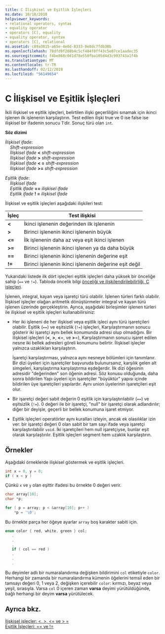 ```yaml
---
title: C İlişkisel ve Eşitlik İşleçleri
ms.date: 10/18/2018
helpviewer_keywords:
- relational operators, syntax
- equality operator
- operators [C], equality
- equality operator, syntax
- operators [C], relational
ms.assetid: c89a3815-a65e-4e0d-8333-0e8dc7fdb30b
ms.openlocfilehash: 78dfd9f208b4c5cf484f0ff43c5e07ce1aadec35
ms.sourcegitcommit: f4be868c0d1d78e550fba105d4d3c993743a1f4b
ms.translationtype: MT
ms.contentlocale: tr-TR
ms.lasthandoff: 02/12/2019
ms.locfileid: "56149654"
---
```

# <a name="c-relational-and-equality-operators"></a>C İlişkisel ve Eşitlik İşleçleri

İkili ilişkisel ve eşitlik işleçleri, belirtilen ilişki geçerliliğini sınamak için ikinci işlenen ilk işlenenin karşılaştırın. Test edilen ilişki true ve 0 ise false ise ilişkisel bir ifadenin sonucu 1'dir. Sonuç türü olan `int`.

**Söz dizimi**

*İlişkisel ifade*:<br/>
&nbsp;&nbsp;&nbsp;&nbsp;*Shift-expression*<br/>
&nbsp;&nbsp;&nbsp;&nbsp;*İlişkisel ifade* **&lt;** *shift-expression*<br/>
&nbsp;&nbsp;&nbsp;&nbsp;*İlişkisel ifade* **>** *shift-expression*<br/>
&nbsp;&nbsp;&nbsp;&nbsp;*İlişkisel ifade* **&lt; =** *shift-expression*<br/>
&nbsp;&nbsp;&nbsp;&nbsp;*İlişkisel ifade* **>=** *shift-expression*<br/>

*Eşitlik ifade*:<br/>
&nbsp;&nbsp;&nbsp;&nbsp;*İlişkisel ifade*<br/>
&nbsp;&nbsp;&nbsp;&nbsp;*Eşitlik ifade* **==** *ilişkisel ifade*<br/>
&nbsp;&nbsp;&nbsp;&nbsp;*Eşitlik ifade* **! =** *ilişkisel ifade*

İlişkisel ve eşitlik işleçleri aşağıdaki ilişkileri test:

|İşleç|Test ilişkisi|
|--------------|-------------------------|
|**&lt;**|İkinci işlenenin değerinden ilk işlenenin|
|**>**|Birinci işlenenin ikinci işlenenin büyük|
|**&lt;=**|İlk işlenenin daha az veya eşit ikinci işlenen|
|**>=**|Birinci işlenenin ikinci işlenen ya da daha büyük|
|**==**|Birinci işlenenin ikinci işlenenin değerine eşit|
|**\!=**|Birinci işlenenin ikinci işlenenin değerine eşit değil|

Yukarıdaki listede ilk dört işleçleri eşitlik işleçleri daha yüksek bir önceliğe sahip (`==` ve `!=`). Tabloda öncelik bilgi [önceliği ve ilişkilendirilebilirliği, C işleçleri](../c-language/precedence-and-order-of-evaluation.md).

İşlenen, integral, kayan veya işaretçi türü olabilir. İşlenen türleri farklı olabilir. İlişkisel işleçler olağan aritmetik dönüştürmeler integral ve kayan türü işlenen üzerinde gerçekleştirin. Ayrıca, aşağıdaki birleşimler işlenen türleri ile ilişkisel ve eşitlik işleçleri kullanabilirsiniz:

- Her iki işleneni de her ilişkisel veya eşitlik işleci aynı türü işaretçileri olabilir. Eşitlik (`==`) ve eşitsizlik (`!=`) işleçleri, Karşılaştırmanın sonucu gösterir iki işaretçi aynı bellek konumunda adresi olup olmadığını. Bir ilişkisel işleçleri (**\<**, **>**, **\<**=, ve **>**=), Karşılaştırmanın sonucu işaret edilen nesne iki bellek adresleri göreli konumunu belirtir. İlişkisel işleçler yalnızca uzaklıkları karşılaştırın.

   İşaretçi karşılaştırması, yalnızca aynı nesneye bölümleri için tanımlanır. Bir dizi üyeleri için işaretçiler başvuruda bulunursanız, karşılık gelen alt simgeleri, karşılaştırma karşılaştırma eşdeğerdir. İlk dizi öğesinin adresidir "değerinden" son öğenin adresi. Söz konusu olduğunda, daha sonra bildirilen Yapı üyeleri için işaretçiler "büyüktür" yapısı içinde bildirilen üye işaretçileri yapılardır. Aynı union üyelerinin işaretçileri eşit olur.

- Bir işaretçi değeri sabit değerin 0 eşitlik için karşılaştırılabilir (`==`) ve eşitsizlik (`!=`). 0 değeri ile bir işaretçi, "null" bir işaretçi olarak adlandırılır; diğer bir deyişle, geçerli bir bellek konumuna işaret etmiyor.

- Eşitlik işleçleri operatörler aynı kuralları izleyin, ancak ek olasılıklar izin ver: bir işaretçi değeri 0 olan sabit bir tam sayı ifade veya işaretçi karşılaştırılabilir `void`. İki işaretçileri hem null işaretçiyse, bunlar eşit olarak karşılaştırılır. Eşitlik işleçleri segment hem uzaklık karşılaştırın.

## <a name="examples"></a>Örnekler

Aşağıdaki örneklerde ilişkisel göstermek ve eşitlik işleçleri.

```C
int x = 0, y = 0;
if ( x < y )
```

Çünkü `x` ve `y` olan eşittir ifadesi bu örnekte 0 değeri verir.

```C
char array[10];
char *p;

for ( p = array; p < &array[10]; p++ )
    *p = '\0';
```

Bu örnekte parça her öğeye ayarlar `array` boş karakter sabiti için.

```C
enum color { red, white, green } col;
   .
   .
   .
   if ( col == red )
   .
   .
   .
```

Bu deyimler adlı bir numaralandırma değişken bildirimini `col` etiketiyle `color`. Herhangi bir zamanda bir numaralandırma kümenin öğelerini temsil eden bir tamsayı değeri 0, 1 veya 2, değişken içerebilir `color`: kırmızı, beyaz veya yeşil, sırasıyla. Varsa `col` 0 içeren zaman **varsa** deyimi yürütüldüğünde, bağlı herhangi bir deyim **varsa** yürütülecek.

## <a name="see-also"></a>Ayrıca bkz.

[İlişkisel işleçler: \<, >, \<= ve > =](../cpp/relational-operators-equal-and-equal.md)<br/>
[Eşitlik İşleçleri: == ve !=](../cpp/equality-operators-equal-equal-and-exclpt-equal.md)

